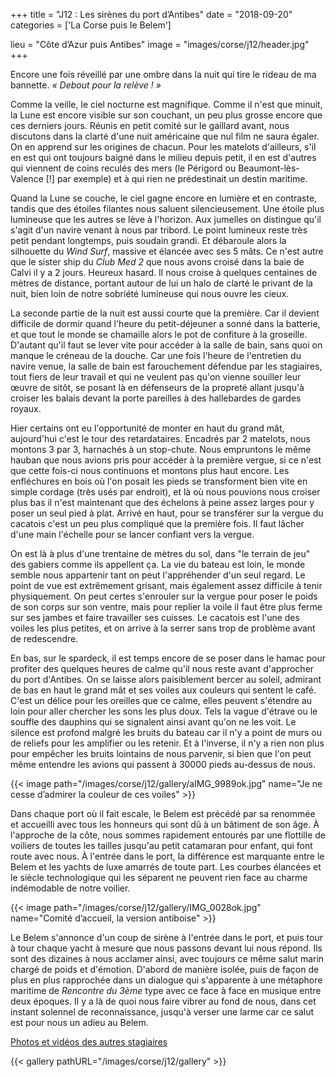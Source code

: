 +++
title = "J12 : Les sirènes du port d’Antibes"
date = "2018-09-20"
categories = ['La Corse puis le Belem']

lieu = "Côte d’Azur puis Antibes"
image = "images/corse/j12/header.jpg"
+++

Encore une fois réveillé par une ombre dans la nuit qui tire le rideau de ma bannette. _&laquo; Debout pour la relève ! &raquo;_

Comme la veille, le ciel nocturne est magnifique. Comme il n'est que minuit, la Lune est encore visible sur son couchant, un peu plus grosse encore que ces derniers jours. Réunis en petit comité sur le gaillard avant, nous discutons dans la clarté d'une nuit américaine que nul film ne saura égaler.
On en apprend sur les origines de chacun. Pour les matelots d'ailleurs, s'il en est qui ont toujours baigné dans le milieu depuis petit, il en est d'autres qui viennent de coins reculés des mers (le Périgord ou Beaumont-lès-Valence [!] par exemple) et à qui rien ne prédestinait un destin maritime.

Quand la Lune se couche, le ciel gagne encore en lumière et en contraste, tandis que des étoiles filantes nous saluent silencieusement. Une étoile plus lumineuse que les autres se lève à l'horizon. Aux jumelles on distingue qu'il s'agit d'un navire venant à nous par tribord. Le point lumineux reste très petit pendant longtemps, puis soudain grandi. Et débaroule alors la silhouette du _Wind Surf_, massive et élancée avec ses 5 mâts. Ce n'est autre que le sister ship du _Club Med 2_ que nous avons croisé dans la baie de Calvi il y a 2 jours. Heureux hasard. 
Il nous croise à quelques centaines de mètres de distance, portant autour de lui un halo de clarté le privant de la nuit, bien loin de notre sobriété lumineuse qui nous ouvre les cieux.

La seconde partie de la nuit est aussi courte que la première. Car il devient difficile de dormir quand l'heure du petit-déjeuner a sonné dans la batterie, et que tout le monde se chamaille alors le pot de confiture à la groseille. D'autant qu'il faut se lever vite pour accéder à la salle de bain, sans quoi on manque le créneau de la douche. Car une fois l'heure de l'entretien du navire venue, la salle de bain est farouchement défendue par les stagiaires, tout fiers de leur travail et qui ne veulent pas qu'on vienne souiller leur œuvre de sitôt, se posant là en défenseurs de la propreté allant jusqu'à croiser les balais devant la porte pareilles à des hallebardes de gardes royaux.

Hier certains ont eu l'opportunité de monter en haut du grand mât, aujourd'hui c'est le tour des retardataires. Encadrés par 2 matelots, nous montons 3 par 3, harnachés à un stop-chute. Nous empruntons le même hauban que nous avions pris pour accéder à la première vergue, si ce n'est que cette fois-ci nous continuons et montons plus haut encore. Les enfléchures en bois où l'on posait les pieds se transforment bien vite en simple cordage (très usés par endroit), et là où nous pouvions nous croiser plus bas il n'est maintenant que des échelons à peine assez larges pour y poser un seul pied à plat. Arrivé en haut, pour se transférer sur la vergue du cacatois c'est un peu plus compliqué que la première fois. Il faut lâcher d'une main l'échelle pour se lancer confiant vers la vergue.

On est là à plus d'une trentaine de mètres du sol, dans "le terrain de jeu" des gabiers comme ils appellent ça. La vie du bateau est loin, le monde semble nous appartenir tant on peut l'appréhender d'un seul regard. Le point de vue est extrêmement grisant, mais également assez difficile à tenir physiquement. On peut certes s'enrouler sur la vergue pour poser le poids de son corps sur son ventre, mais pour replier la voile il faut être plus ferme sur ses jambes et faire travailler ses cuisses. Le cacatois est l'une des voiles les plus petites, et on arrive à la serrer sans trop de problème avant de redescendre.

En bas, sur le spardeck, il est temps encore de se poser dans le hamac pour profiter des quelques heures de calme qu'il nous reste avant d'approcher du port d'Antibes. On se laisse alors paisiblement bercer au soleil, admirant de bas en haut le grand mât et ses voiles aux couleurs qui sentent le café. C'est un délice pour les oreilles que ce calme, elles peuvent s'étendre au loin pour aller chercher les sons les plus doux. Tels la vague d'étrave ou le souffle des dauphins qui se signalent ainsi avant qu'on ne les voit. Le silence est profond malgré les bruits du bateau car il n'y a point de murs ou de reliefs pour les amplifier ou les retenir. Et à l'inverse, il n'y a rien non plus pour empêcher les bruits lointains de nous parvenir, si bien que l'on peut même entendre les avions qui passent à 30000 pieds au-dessus de nous.

{{< image path="/images/corse/j12/gallery/aIMG_9989ok.jpg" name="Je ne cesse d’admirer la couleur de ces voiles" >}}


Dans chaque port où il fait escale, le Belem est précédé par sa renommée et accueilli avec tous les honneurs qui sont dû à un bâtiment de son âge. À l'approche de la côte, nous sommes rapidement entourés par une flottille de voiliers de toutes les tailles jusqu'au petit catamaran pour enfant, qui font route avec nous. À l'entrée dans le port, la différence est marquante entre le Belem et les yachts de luxe amarrés de toute part. Les courbes élancées et le siècle technologique qui les séparent ne peuvent rien face au charme indémodable de notre voilier.

{{< image path="/images/corse/j12/gallery/IMG_0028ok.jpg" name="Comité d’accueil, la version antiboise" >}}

Le Belem s'annonce d'un coup de sirène à l'entrée dans le port, et puis tour à tour chaque yacht à mesure que nous passons devant lui nous répond. Ils sont des dizaines à nous acclamer ainsi, avec toujours ce même salut marin chargé de poids et d'émotion. D'abord de manière isolée, puis de façon de plus en plus rapprochée dans un dialogue qui s'apparente à une métaphore maritime de _Rencontre du 3ème_ type avec ce face à face en musique entre deux époques. Il y a là de quoi nous faire vibrer au fond de nous, dans cet instant solennel de reconnaissance, jusqu'à verser une larme car ce salut est pour nous un adieu au Belem.

[Photos et vidéos des autres stagiaires](https://photos.app.goo.gl/Ko8zeT7qNm7PEXdq9)

{{< gallery pathURL="/images/corse/j12/gallery" >}}